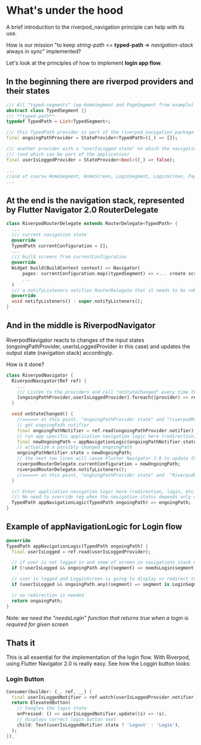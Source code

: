 # What's under the hood

A brief introduction to the riverpod_navigation principle can help with its use.

How is our mission "to keep *string-path* <= **typed-path** => *navigation-stack* always in sync" implemented?

Let's look at the principles of how to implement **login app flow**.

## In the beginning there are riverpod providers and their states

```dart
/// All "typed-segments" (eg HomeSegment and PageSegment from example) are inherited from this class
abstract class TypedSegment {}
/// **typed-path**
typedef TypedPath = List<TypedSegment>;

/// this TypedPath provider is part of the riverpod_navigation package
final ongoingPathProvider = StateProvider<TypedPath>((_) => []);

/// another provider with a "userIsLogged state" on which the navigation state depends 
/// (and which can be part of the application)
final userIsLoggedProvider = StateProvider<bool>((_) => false);

...
//and of course HomeSegment, HomeScreen, LoginSegment, LoginScreen, PageSegment and PageScreen
...
```

## At the end is the navigation stack, represented by Flutter Navigator 2.0 RouterDelegate

```dart
class RiverpodRouterDelegate extends RouterDelegate<TypedPath> {
  ...
  /// current navigation state
  @override
  TypedPath currentConfiguration = [];
  ...
  /// build screens from currentConfiguration 
  @override
  Widget build(BuildContext context) => Navigator(
      pages: currentConfiguration.map((typedSegment) => <... create screen for given typedSegment ...>,
      ...
  )
  /// a notifyListeners notifies RouterDelegate that it needs to be rebuilt
  @override
  void notifyListeners() : super.notifyListeners();
}
```

## And in the middle is RiverpodNavigator

RiverpodNavigator reacts to changes of the input states (ongoingPathProvider, userIsLoggedProvider in this case) 
and updates the output state (navigation stack) accordingly.

How is it done?

```dart
class RiverpodNavigator {
  RiverpodNavigator(Ref ref) {
    ...
    /// Listen to the providers and call "onStateChanged" every time they change.
    [ongoingPathProvider,userIsLoggedProvider].foreach((provider) => ref.listen(provider, (_,__) => onStateChanged())));
  }

  void onStateChanged() {
    //=====> at this point, "ongoingPathProvider state" and "riverpodRouterDelegate.currentConfiguration" could differ
    // get ongoingPath notifier
    final ongoingPathNotifier = ref.read(ongoingPathProvider.notifier);
    // run app specific application navigation logic here (redirection, login, etc.).
    final newOngoingPath = appNavigationLogic(ongoingPathNotifier.state);
    // actualize a possibly changed ongoingPath
    ongoingPathNotifier.state = newOngoingPath;
    // the next two lines will cause Flutter Navigator 2.0 to update the navigation stack according to the ongoingPathProvider state
    riverpodRouterDelegate.currentConfiguration = newOngoingPath;
    riverpodRouterDelegate.notifyListeners();
    //=====> at this point, "ongoingPathProvider state" and  "RiverpodRouterDelegate" are in sync
  }

  /// Enter application navigation logic here (redirection, login, etc.). 
  /// No need to override (eg when the navigation status depends only on the ongoingPathProvider and no redirects or no route guard is required)
  TypedPath appNavigationLogic(TypedPath ongoingPath) => ongoingPath;
}
```

## Example of appNavigationLogic for Login flow

```dart
@override 
TypedPath appNavigationLogic(TypedPath ongoingPath) {
  final userIsLogged = ref.read(userIsLoggedProvider);

  // if user is not logged in and some of screen in navigations stack needs login => redirect to LoginScreen
  if (!userIsLogged && ongoingPath.any((segment) => needsLogin(segment)) return [LoginSegment()];

  // user is logged and LogginScreen is going to display => redirect to HomeScreen
  if (userIsLogged && ongoingPath.any((segment) => segment is LoginSegment) return [HomeSegment()];)

  // no redirection is needed
  return ongoingPath;
}
```

Note: *we need the "needsLogin" function that returns true when a login is required for given screen*

## Thats it

This is all essential for the implementation of the login flow.
With Riverpod, using Flutter Navigator 2.0 is really easy.
See how the Loggin button looks:

### Login Button
```dart
Consumer(builder: (_, ref, __) {
  final userIsLoggedNotifier = ref.watch(userIsLoggedProvider.notifier);
  return ElevatedButton(
    // toogles the login state
    onPressed: () => userIsLoggedNotifier.update((s) => !s),
    // displays correct login button text
    child: Text(userIsLoggedNotifier.state ? 'Logout' : 'Login'),
  );
}),
```
